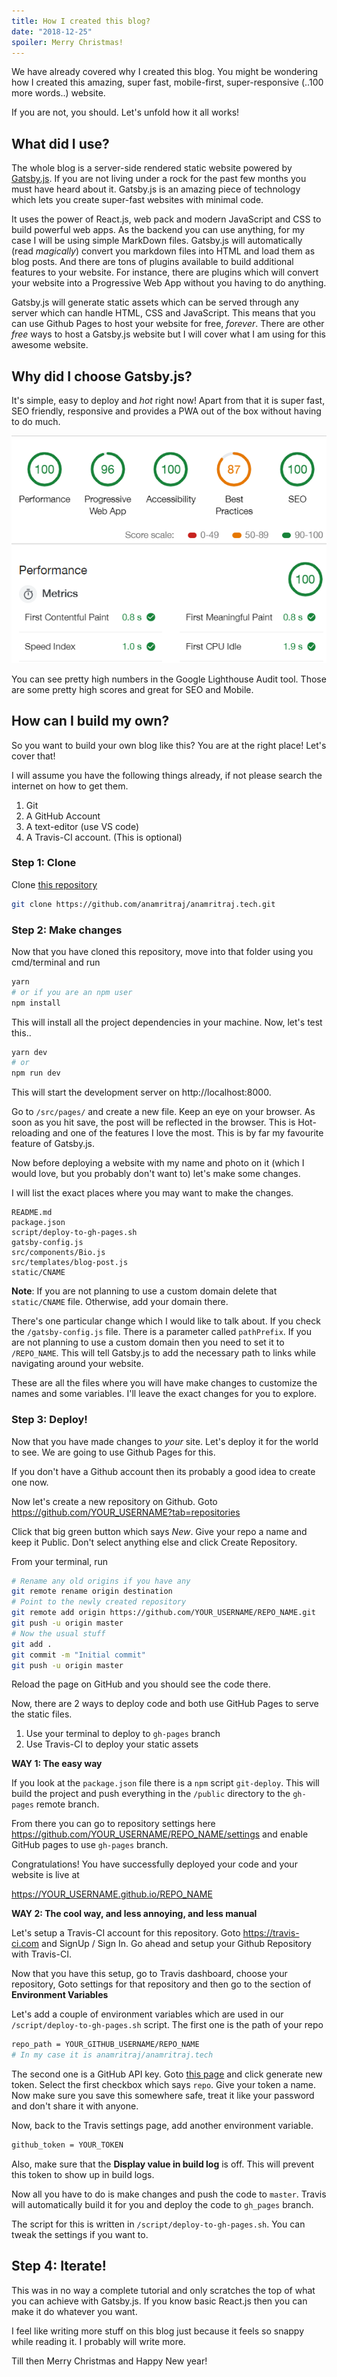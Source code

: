 ```yaml
---
title: How I created this blog?
date: "2018-12-25"
spoiler: Merry Christmas!
---
```


We have already covered why I created this blog. You might be wondering how I created this amazing, super fast, mobile-first, super-responsive (..100 more words..) website.

If you are not, you should. Let's unfold how it all works!

## What did I use?

The whole blog is a server-side rendered static website powered by [Gatsby.js](https://www.gatsbyjs.org/). If you are not living under a rock for the past few months you must have heard about it. Gatsby.js is an amazing piece of technology which lets you create super-fast websites with minimal code.

It uses the power of React.js, web pack and modern JavaScript and CSS to build powerful web apps. As the backend you can use anything, for my case I will be using simple MarkDown files. Gatsby.js will automatically (read *magically*) convert you markdown files into HTML and load them as blog posts. And there are tons of plugins available to build additional features to your website. For instance, there are plugins which will convert your website into a Progressive Web App without you having to do anything.

Gatsby.js will generate static assets which can be served through any server which can handle HTML, CSS and JavaScript. This means that you can use Github Pages to host your website for free, *forever*. There are other *free* ways to host a Gatsby.js website but I will cover what I am using for this awesome website.

## Why did I choose Gatsby.js?

It's simple, easy to deploy and *hot* right now! Apart from that it is super fast, SEO friendly, responsive and provides a PWA out of the box without having to do much.

![Also this!](./metrics-25-05-2018.PNG)

You can see pretty high numbers in the Google Lighthouse Audit tool. Those are some pretty high scores and great for SEO and Mobile.

## How can I build my own?

So you want to build your own blog like this? You are at the right place! Let's cover that!

I will assume you have the following things already, if not please search the internet on how to get them.

1. Git
2. A GitHub Account
3. A text-editor (use VS code)
4. A Travis-CI account. (This is optional)

### Step 1: Clone

Clone [this repository](https://github.com/anamritraj/anamritraj.tech.git)
```bash
git clone https://github.com/anamritraj/anamritraj.tech.git
```

### Step 2: Make changes

Now that you have cloned this repository, move into that folder using you cmd/terminal and run
```bash
yarn
# or if you are an npm user
npm install
```
This will install all the project dependencies in your machine. Now, let's test this..

```bash
yarn dev 
# or 
npm run dev
```

This will start the development server on http://localhost:8000.

Go to `/src/pages/` and create a new file. Keep an eye on your browser. As soon as you hit save, the post will be reflected in the browser. This is Hot-reloading and one of the features I love the most. This is by far my favourite feature of Gatsby.js. 


Now before deploying a website with my name and photo on it (which I would love, but you probably don't want to) let's make some changes.

I will list the exact places where you may want to make the changes.

```
README.md
package.json
script/deploy-to-gh-pages.sh
gatsby-config.js
src/components/Bio.js
src/templates/blog-post.js
static/CNAME
```
**Note**: If you are not planning to use a custom domain delete that `static/CNAME` file. Otherwise, add your domain there.

There's one particular change which I would like to talk about. If you check the `/gatsby-config.js` file. There is a parameter called `pathPrefix`. If you are not planning to use a custom domain then you need to set it to `/REPO_NAME`. This will tell Gatsby.js to add the necessary path to links while navigating around your website.

These are all the files where you will have make changes to customize the names and some variables. I'll leave the exact changes for you to explore.

### Step 3: Deploy!
Now that you have made changes to *your* site. Let's deploy it for the world to see. We are going to use Github Pages for this.

If you don't have a Github account then its probably a good idea to create one now.

Now let's create a new repository on Github. 
Goto https://github.com/YOUR_USERNAME?tab=repositories

Click that big green button which says *New*. Give your repo a name and keep it Public. Don't select anything else and click Create Repository.

From your terminal, run
```bash
# Rename any old origins if you have any
git remote rename origin destination
# Point to the newly created repository
git remote add origin https://github.com/YOUR_USERNAME/REPO_NAME.git
git push -u origin master
# Now the usual stuff
git add .
git commit -m "Initial commit"
git push -u origin master
```

Reload the page on GitHub and you should see the code there. 

Now, there are 2 ways to deploy code and both use GitHub Pages to serve the static files. 

1. Use your terminal to deploy to `gh-pages` branch
2. Use Travis-CI to deploy your static assets

**WAY 1: The easy way**

If you look at the `package.json` file there is a `npm` script `git-deploy`. This will build the project and push everything in the `/public` directory to the `gh-pages` remote branch.

From there you can go to repository settings here https://github.com/YOUR_USERNAME/REPO_NAME/settings and enable GitHub pages to use `gh-pages` branch.

Congratulations! You have successfully deployed your code and your website is live at 

https://YOUR_USERNAME.github.io/REPO_NAME

**WAY 2: The cool way, and less annoying, and less manual**

Let's setup a Travis-CI account for this repository. Goto https://travis-ci.com and SignUp / Sign In. Go ahead and setup your Github Repository with Travis-CI.

Now that you have this setup, go to Travis dashboard, choose your repository, Goto settings for that repository and then go to the section of **Environment Variables**

Let's add a couple of environment variables which are used in our `/script/deploy-to-gh-pages.sh` script.
The first one is the path of your repo
```bash
repo_path = YOUR_GITHUB_USERNAME/REPO_NAME
# In my case it is anamritraj/anamritraj.tech
```

The second one is a GitHub API key. Goto [this page](https://github.com/settings/tokens) and click generate new token. Select the first checkbox which says `repo`. Give your token a name. Now make sure you save this somewhere safe, treat it like your password and don't share it with anyone.

Now, back to the Travis settings page, add another environment variable.
```bash
github_token = YOUR_TOKEN
```

Also, make sure that the **Display value in build log** is off. This will prevent this token to show up in build logs.

Now all you have to do is make changes and push the code to `master`. Travis will automatically build it for you and deploy the code to `gh_pages` branch.

The script for this is written in `/script/deploy-to-gh-pages.sh`. You can tweak the settings if you want to.

## Step 4: Iterate!

This was in no way a complete tutorial and only scratches the top of what you can achieve with Gatsby.js. If you know basic React.js then you can make it do whatever you want.

I feel like writing more stuff on this blog just because it feels so snappy while reading it. I probably will write more.

Till then Merry Christmas and Happy New year!
